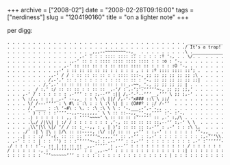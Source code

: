 +++
archive = ["2008-02"]
date = "2008-02-28T09:16:00"
tags = ["nerdiness"]
slug = "1204190160"
title = "on a lighter note"
+++

per digg:

<pre style="font-size: 10px">
. . . . . . . . . . . . . . . . . . . . . . . . . . . . . . . . . . . ______________
. . . . . . . . . . . . . . . . . . . . . . . . . . . . . . . . . . ./ It’s a trap! \
. . . . . . . . . . . . . . . . _,,,--~~~~~~~~--,_  . . . . . . . . .\ .____________/
. . . . . . . . . . . . . . ,-‘ : : : :::: :::: :: : : : : :º ‘-, . . \/. .  . . . . . .
. . . . . . . . . . . . .,-‘ :: : : :::: :::: :::: :::: : : :o : ‘-, . . . . . . . . . .
. . . . . . . . . . . ,-‘ :: ::: :: : : :: :::: :::: :: : : : : :O ‘-, . . . . . . . . .
. . . . . . . . . .,-‘ : :: :: :: :: :: : : : : : , : : :º :::: :::: ::’; .  . . . . . .
. . . . . . . . .,-‘ / / : :: :: :: :: : : :::: :::-, ;; ;; ;; ;; ;; ;; ;\ . . . . . . .
. . . . . . . . /,-‘,’ :: : : : : : : : : :: :: :: : ‘-, ;; ;; ;; ;; ;; ;;|  . . . . . .
. . . . . . . /,’,-‘ :: :: :: :: :: :: :: : ::_,-~~,_’-, ;; ;; ;; ;; | . . . . . . . . .
. . . . . _/ :,’ :/ :: :: :: : : :: :: _,-‘/ : ,-‘;’-‘’’’’~-, ;; ;; ;;,’ . . . . . . . .
. . . ,-‘ / : : : : : : ,-‘’’ : : :,--‘’ :|| /,-‘-‘--‘’’__,’’’ \ ;; ;,-‘ . . . . . . . .
. . . \ :/,, : : : _,-‘ --,,_ : : \ :\ ||/ /,-‘-‘x### ::\ \ ;;/  . . . . . . . . . . . .
. . . . \/ /---‘’’’ : \ #\ : :\ : : \ :\ \| | : (O##º : :/ /-‘’  . . . . . . . . . . . .
. . . . /,’____ : :\ ‘-#\ : \, : :\ :\ \ \ : ‘-,___,-‘,-`-,, . . . . . . . . . . . . . . 
. . . . ‘ ) : : : :’’’’--,,--,,,,,,¯ \ \ :: ::--,,_’’-,,’’’¯ :’- :’-,  . . . . . . . . .
. . . . .) : : : : : : ,, : ‘’’’~~~~’ \ :: :: :: :’’’’’¯ :: ,-‘ :,/\ . . . . . . . . . .
. . . . .\,/ /|\\| | :/ / : : : : : : : ,’-, :: :: :: :: ::,--‘’ :,-‘ \ \  . . . . . . .
. . . . .\\’|\\ \|/ ‘/ / :: :_--,, : , | )’; :: :: :: :,-‘’ : ,-‘ : : :\ \,  . . . . . .
. . . ./¯ :| \ |\ : |/\ :: ::----, :\/ :|/ :: :: ,-‘’ : :,-‘ : : : : : : ‘’-,,_  . . . .
. . ..| : : :/ ‘’-(, :: :: :: ‘’’’’~,,,,,’’ :: ,-‘’ : :,-‘ : : : : : : : : :,-‘’’\\. . . 
. ,-‘ : : : | : : ‘’) : : :¯’’’’~-,: : ,--‘’’ : :,-‘’ : : : : : : : : : ,-‘ :¯’’’’’-,_ .
./ : : : : :’-, :: | :: :: :: _,,-‘’’’¯ : ,--‘’ : : : : : : : : : : : / : : : : : : :’’-
/ : : : : : -, :¯’’’’’’’’’’’¯ : : _,,-~’’ : : : : : : : : : : : : : :| : : : : : : : : :
: : : : : : : ¯’’~~~~~~’’’ : : : : : : : : : : : : : : : : : : | : : : : : : : : : : : :
</pre>
